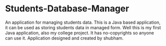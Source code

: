 # Students-Database-Manager
An application for managing students data. This is a Java based application, it can be used as storing students data in managed form. Well this is my first Java application, also my college project. It has no-copyrights so anyone can use it. Application designed and created by shubham.
